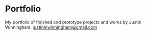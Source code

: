 # Portfolio
My portfolio of finished and prototype projects and works by Justin Winningham. justinmwinningham@gmail.com

